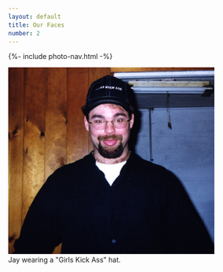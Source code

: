 ```yaml
---
layout: default
title: Our Faces
number: 2
---
```


{%- include photo-nav.html -%}
<br />

<a href="Jim01"><img src="images/jay-05.jpg" /></a><br />
Jay wearing a "Girls Kick Ass" hat.